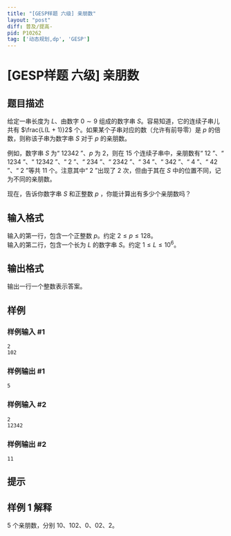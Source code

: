 ```yaml
---
title: "[GESP样题 六级] 亲朋数"
layout: "post"
diff: 普及/提高-
pid: P10262
tag: ['动态规划,dp', 'GESP']
---
```

# [GESP样题 六级] 亲朋数
## 题目描述


给定一串长度为 $L$、由数字 $0\sim 9$ 组成的数字串 $S$。容易知道，它的连续子串儿共有 $\frac{L(L + 1)}2$ 个。如果某个子串对应的数（允许有前导零）是 $p$ 的倍数，则称该子串为数字串 $S$ 对于 $p$ 的亲朋数。

例如，数字串 $S$ 为“ $12342$ ”、$p$ 为 $2$，则在 $15$ 个连续子串中，亲朋数有“ $12$ ”、“ $1234$ ”、“ $12342$ ”、“ $2$ ”、“ $234$ ”、“ $2342$ ”、“ $34$ ”、“ $342$ ”、“ $4$ ”、“ $42$ ”、“ $2$ ”等共 $11$ 个。注意其中“ $2$ ”出现了 $2$ 次，但由于其在 $S$ 中的位置不同，记为不同的亲朋数。

现在，告诉你数字串 $S$ 和正整数 $p$ ，你能计算出有多少个亲朋数吗？
## 输入格式

输入的第一行，包含一个正整数 $p$。约定 $2 \leq p \leq 128$。  
输入的第二行，包含一个长为 $L$ 的数字串 $S$。约定 $1 \leq L \leq 10^6$。
## 输出格式

输出一行一个整数表示答案。
## 样例

### 样例输入 #1
```
2
102
```
### 样例输出 #1
```
5

```
### 样例输入 #2
```
2
12342
```
### 样例输出 #2
```
11
```
## 提示

## 样例 1 解释

$5$ 个亲朋数，分别 $10$、$102$、$0$、$02$、$2$。
